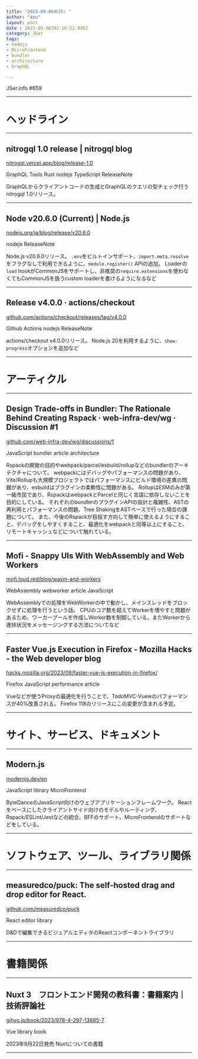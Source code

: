 ```yaml
---
title: "2023-09-06のJS: "
author: "azu"
layout: post
date : 2023-09-06T02:16:22.995Z
category: JSer
tags:
- nodejs
- MicroFrontend
- bundler
- architecture
- GraphQL

---
```


JSer.info #659

----

<h1 class="site-genre">ヘッドライン</h1>

----

## nitrogql 1.0 release | nitrogql blog
[nitrogql.vercel.app/blog/release-1.0](https://nitrogql.vercel.app/blog/release-1.0 "nitrogql 1.0 release | nitrogql blog")
<p class="jser-tags jser-tag-icon"><span class="jser-tag">GraphQL</span> <span class="jser-tag">Tools</span> <span class="jser-tag">Rust</span> <span class="jser-tag">nodejs</span> <span class="jser-tag">TypeScript</span> <span class="jser-tag">ReleaseNote</span></p>

GraphQLからクライアントコードの生成とGraphQLのクエリの型チェック行うnitrogql 1.0リリース。


----

## Node v20.6.0 (Current) | Node.js
[nodejs.org/ja/blog/release/v20.6.0](https://nodejs.org/ja/blog/release/v20.6.0 "Node v20.6.0 (Current) | Node.js")
<p class="jser-tags jser-tag-icon"><span class="jser-tag">nodejs</span> <span class="jser-tag">ReleaseNote</span></p>

Node.js v20.6.0リリース。
`.env`をビルトインサポート、`import.meta.resolve`をフラグなしで利用できるように、`module.register()` APIの追加。
Loaderの`load` hookがCommonJSをサポートし、非推奨の`require.extensions`を使わなくてもCommonJSを扱うcustom loaderを書けるようになるなど


----

## Release v4.0.0 · actions/checkout
[github.com/actions/checkout/releases/tag/v4.0.0](https://github.com/actions/checkout/releases/tag/v4.0.0 "Release v4.0.0 · actions/checkout")
<p class="jser-tags jser-tag-icon"><span class="jser-tag">Github</span> <span class="jser-tag">Actions</span> <span class="jser-tag">nodejs</span> <span class="jser-tag">ReleaseNote</span></p>

actions/checkout v4.0.0リリース。
Node.js 20を利用するように、`show-progress`オプションを追加など


----
<h1 class="site-genre">アーティクル</h1>

----

## Design Trade-offs in Bundler: The Rationale Behind Creating Rspack · web-infra-dev/wg · Discussion #1
[github.com/web-infra-dev/wg/discussions/1](https://github.com/web-infra-dev/wg/discussions/1 "Design Trade-offs in Bundler: The Rationale Behind Creating Rspack · web-infra-dev/wg · Discussion #1")
<p class="jser-tags jser-tag-icon"><span class="jser-tag">JavaScript</span> <span class="jser-tag">bundler</span> <span class="jser-tag">article</span> <span class="jser-tag">architecture</span></p>

Rspackの開発の目的やwebpack/parcel/esbuild/rollupなどのbundlerのアーキテクチャについて。
webpackにはデバッグやパフォーマンスの問題があり、Vite/Rollupも大規模プロジェクトではパフォーマンスにビルド環境の差異の問題があり、esbuildはプラグインの柔軟性に問題がある。
RollupはESMのみが第一級市民であり、RspackはwebpackとParcelと同じく言語に依存しないことを目的にしている。
それぞれのbundlerのプラグインAPIの設計と複雑性、ASTの再利用とパフォーマンスの問題、Tree ShakingをASTベースで行った場合の課題について。
また、今後のRspackが目指す方向して簡単に使えるようにすること、デバッグをしやすくすること、最適化をwebpackと同等以上にすること、リモートキャッシュなどについて触れている。


----

## Mofi - Snappy UIs With WebAssembly and Web Workers
[mofi.loud.red/blog/wasm-and-workers](https://mofi.loud.red/blog/wasm-and-workers "Mofi - Snappy UIs With WebAssembly and Web Workers")
<p class="jser-tags jser-tag-icon"><span class="jser-tag">WebAssembly</span> <span class="jser-tag">webworker</span> <span class="jser-tag">article</span> <span class="jser-tag">JavaScript</span></p>

WebAssemblyでの処理をWebWorkerの中で動かし、メインスレッドをブロックせずに処理を行うという話。
CPUのコア数を超えてWorkerを増やすと問題があるため、ワーカープールを作成しWorker数を制御している。またWorkerから進捗状況をメッセージングする方法についてなど


----

## Faster Vue.js Execution in Firefox - Mozilla Hacks - the Web developer blog
[hacks.mozilla.org/2023/09/faster-vue-js-execution-in-firefox/](https://hacks.mozilla.org/2023/09/faster-vue-js-execution-in-firefox/ "Faster Vue.js Execution in Firefox - Mozilla Hacks - the Web developer blog")
<p class="jser-tags jser-tag-icon"><span class="jser-tag">Firefox</span> <span class="jser-tag">JavaScript</span> <span class="jser-tag">performance</span> <span class="jser-tag">article</span></p>

Vueなどが使うProxyの最適化を行うことで、TodoMVC-Vuewのパフォーマンスが40%改善される。
Firefox 118のリリースにこの変更が含まれる予定。


----
<h1 class="site-genre">サイト、サービス、ドキュメント</h1>

----

## Modern.js
[modernjs.dev/en](https://modernjs.dev/en "Modern.js")
<p class="jser-tags jser-tag-icon"><span class="jser-tag">JavaScript</span> <span class="jser-tag">library</span> <span class="jser-tag">MicroFrontend</span></p>

ByteDanceのJavaScript向けのウェブアプリケーションフレームワーク。
Reactをベースにしたクライアントサイド向けのモデルやルーティング、Rspack/ESLint/Jestなどの統合、BFFのサポート、MicroFrontendのサポートなどをしている。


----
<h1 class="site-genre">ソフトウェア、ツール、ライブラリ関係</h1>

----

## measuredco/puck: The self-hosted drag and drop editor for React.
[github.com/measuredco/puck](https://github.com/measuredco/puck "measuredco/puck: The self-hosted drag and drop editor for React.")
<p class="jser-tags jser-tag-icon"><span class="jser-tag">React</span> <span class="jser-tag">editor </span> <span class="jser-tag">library</span></p>

D&Dで編集できるビジュアルエディタのReactコンポーネントライブラリ


----
<h1 class="site-genre">書籍関係</h1>

----

## Nuxt 3　フロントエンド開発の教科書：書籍案内｜技術評論社
[gihyo.jp/book/2023/978-4-297-13685-7](https://gihyo.jp/book/2023/978-4-297-13685-7 "Nuxt 3　フロントエンド開発の教科書：書籍案内｜技術評論社")
<p class="jser-tags jser-tag-icon"><span class="jser-tag">Vue</span> <span class="jser-tag">library</span> <span class="jser-tag">book</span></p>

2023年9月22日発売
Nuxtについての書籍


----

